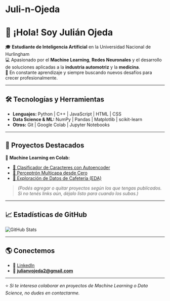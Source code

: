 # Juli-n-Ojeda


# 👋 ¡Hola! Soy Julián Ojeda  

🎓 **Estudiante de Inteligencia Artificial** en la Universidad Nacional de Hurlingham  
💻 Apasionado por el **Machine Learning**, **Redes Neuronales** y el desarrollo de soluciones aplicadas a la **industria automotriz** y la **medicina**.  
🚀 En constante aprendizaje y siempre buscando nuevos desafíos para crecer profesionalmente.  

---

## 🛠️ Tecnologías y Herramientas
- **Lenguajes:** Python | C++ | JavaScript | HTML | CSS  
- **Data Science & ML:** NumPy | Pandas | Matplotlib | scikit-learn  
- **Otros:** Git | Google Colab | Jupyter Notebooks  

---

## 📂 Proyectos Destacados
🔗 **Machine Learning en Colab:**  
- [🔗 Clasificador de Caracteres con Autoencoder](https://colab.research.google.com/...)  
- [🔗 Perceptrón Multicapa desde Cero]([https://colab.research.google.com/...](https://colab.research.google.com/drive/1RY7CoMT3FrIyp-Yt4L3vyLJqpax_1i2Q#scrollTo=1WVtr4rOkhe2))  
- [🔗 Exploración de Datos de Cafetería (EDA)](https://colab.research.google.com/...)  

> *(Podés agregar o quitar proyectos según los que tengas publicados. Si no tenés links aún, déjalo listo para cuando los subas.)*

---

## 📈 Estadísticas de GitHub
![GitHub Stats](https://github-readme-stats.vercel.app/api?username=TU_USUARIO&show_icons=true&theme=tokyonight)

---

## 🌎 Conectemos
- 💼 [LinkedIn](www.linkedin.com/in/julianvalentinoojeda)
- 📧 **julianvojeda2@gmail.com**

---

⭐ *Si te interesa colaborar en proyectos de Machine Learning o Data Science, no dudes en contactarme.*
